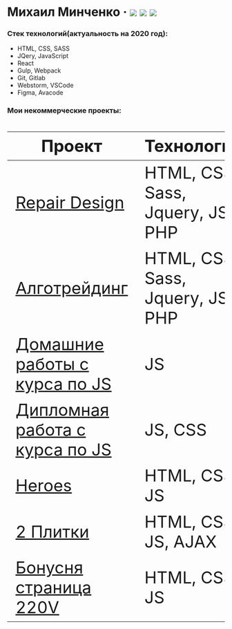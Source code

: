 # Михаил Минченко &middot; [![](https://img.shields.io/badge/resume-HH-red)](https://spb.hh.ru/resume/a11195f5ff0811cf5d0039ed1f35337a4e6175)  [![](https://img.shields.io/badge/-telegram-0088cc)](https://t.me/Mike_M_A)  [![](https://img.shields.io/badge/-LinkedIn-blue)](https://www.linkedin.com/in/%D0%BC%D0%B8%D1%85%D0%B0%D0%B8%D0%BB-%D0%BC%D0%B8%D0%BD%D1%87%D0%B5%D0%BD%D0%BA%D0%BE-8051331b8/) 

  ### Стек технологий(актуальность на 2020 год):
  - HTML, CSS, SASS
  - JQery, JavaScript
  - React
  - Gulp, Webpack
  - Git, Gitlab
  - Webstorm, VSCode
  - Figma, Avacode


 ### Мои некоммерческие проекты:

<div class="w3-responsive">
<font size="12px">
<table style="font-size: 80%" width="100%" class="w3-table-all notranslate" id="myTable">
<thead>
<tr class="w3-white">
<th width="40%">Проект</th>
<th width="60%">Технологии</th>
<th>Категория</th>
</tr>
</thead>
<tbody>
<tr>
<td><a href="https://from0toweb.github.io/repair-design/src/">Repair Design</a></td>
<td>HTML, CSS, Sass, Jquery, JS, PHP</td>
<td align="center">Вёрстка</td>
</tr>
<tr>
<td><a href="https://from0toweb.github.io/diplom/src/">Алготрейдинг</a></td>
<td>HTML, CSS, Sass, Jquery, JS, PHP</td>
<td align="center">Вёрстка</td>
</tr>
<tr>
<td><a href="https://github.com/from0toweb/glo_js">Домашние работы с курса по JS</a></td>
<td>JS</td>
<td align="center">JS</td>
</tr>
<tr>
<td><a href="https://from0toweb.github.io/glo_js/">Дипломная работа с курса по JS</a></td>
<td>JS, CSS</td>
<td align="center">JS</td>
</tr>
<tr>
<td><a href="https://from0toweb.github.io/JS_Glo/">Heroes</a></td>
<td>HTML, CSS, JS</td>
<td align="center">JS</td>
</tr> 
<tr>
<td><a href="https://from0toweb.github.io/2plitki/2plitki/">2 Плитки</a></td>
<td>HTML, CSS, JS, AJAX</td>
<td align="center">Верстка</td>
</tr>
<tr>
<td><a href="https://from0toweb.github.io/bonus_220v/src/">Бонусня страница 220V</a></td>
<td>HTML, CSS, JS</td>
<td align="center">Верстка</td>
</tr>  
</tbody>
</table>
</font>
</div>
</br>
